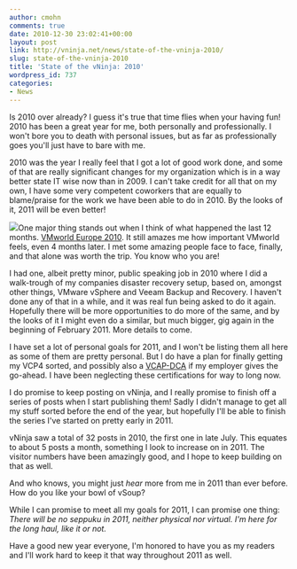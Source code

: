 ```yaml
---
author: cmohn
comments: true
date: 2010-12-30 23:02:41+00:00
layout: post
link: http://vninja.net/news/state-of-the-vninja-2010/
slug: state-of-the-vninja-2010
title: 'State of the vNinja: 2010'
wordpress_id: 737
categories:
- News
---
```


Is 2010 over already? I guess it's true that time flies when your having fun! 2010 has been a great year for me, both personally and professionally. I won't bore you to death with personal issues, but as far as professionally goes you'll just have to bare with me.

2010 was the year I really feel that I got a lot of good work done, and some of that are really significant changes for my organization which is in a way better state IT wise now than in 2009. I can't take credit for all that on my own, I have some very competent coworkers that are equally to blame/praise for the work we have been able to do in 2010. By the looks of it, 2011 will be even better!

![](http://farm5.static.flickr.com/4085/5074303313_df322ab659_m.jpg)One major thing stands out when I think of what happened the last 12 months. [VMworld Europe 2010](http://vninja.net/virtualization/vmworld-europe-2010the-aftermath/). It still amazes me how important VMworld feels, even 4 months later. I met some amazing people face to face, finally, and that alone was worth the trip. You know who you are!

I had one, albeit pretty minor, public speaking job in 2010 where I did a walk-trough of my companies disaster recovery setup, based on, amongst other things, VMware vSphere and Veeam Backup and Recovery. I haven't done any of that in a while, and it was real fun being asked to do it again. Hopefully there will be more opportunities to do more of the same, and by the looks of it I might even do a similar, but much bigger, gig again in the beginning of February 2011. More details to come.

I have set a lot of personal goals for 2011, and I won't be listing them all here as some of them are pretty personal. But I do have a plan for finally getting my VCP4 sorted, and possibly also a [VCAP-DCA](http://mylearn.vmware.com/mgrReg/plan.cfm?plan=16548&ui=www_cert&ie=utf-8&oe=utf-8&aq=t&rls=org.mozilla:en-US:official&client=firefox-a) if my employer gives the go-ahead. I have been neglecting these certifications for way to long now.

I do promise to keep posting on vNinja, and I really promise to finish off a series of posts when I start publishing them! Sadly I didn't manage to get all my stuff sorted before the end of the year, but hopefully I'll be able to finish the series I've started on pretty early in 2011. 

vNinja saw a total of 32 posts in 2010, the first one in late July. This equates to about 5 posts a month, something I look to increase on in 2011. The visitor numbers have been amazingly good, and I hope to keep building on that as well. 

And who knows, you might just _hear_ more from me in 2011 than ever before. How do you like your bowl of vSoup?

While I can promise to meet all my goals for 2011, I can promise one thing: _There will be no seppuku in 2011, neither physical nor virtual. I'm here for the long haul, like it or not._

Have a good new year everyone, I'm honored to have you as my readers and I'll work hard to keep it that way throughout 2011 as well.
